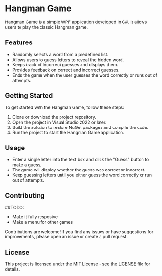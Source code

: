 # Hangman Game

Hangman Game is a simple WPF application developed in C#. It allows users to play the classic Hangman game.

## Features

- Randomly selects a word from a predefined list.
- Allows users to guess letters to reveal the hidden word.
- Keeps track of incorrect guesses and displays them.
- Provides feedback on correct and incorrect guesses.
- Ends the game when the user guesses the word correctly or runs out of attempts.

## Getting Started

To get started with the Hangman Game, follow these steps:

1. Clone or download the project repository.
2. Open the project in Visual Studio 2022 or later.
3. Build the solution to restore NuGet packages and compile the code.
4. Run the project to start the Hangman Game application.

## Usage

- Enter a single letter into the text box and click the "Guess" button to make a guess.
- The game will display whether the guess was correct or incorrect.
- Keep guessing letters until you either guess the word correctly or run out of attempts.

## Contributing

##TODO:
- Make it fully resposive
- Make a menu for other games

Contributions are welcome! If you find any issues or have suggestions for improvements, please open an issue or create a pull request.

## License

This project is licensed under the MIT License - see the [LICENSE](LICENSE) file for details.
